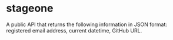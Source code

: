 # stageone
A public API that returns the following information in JSON format: registered email address, current datetime, GitHub URL.
